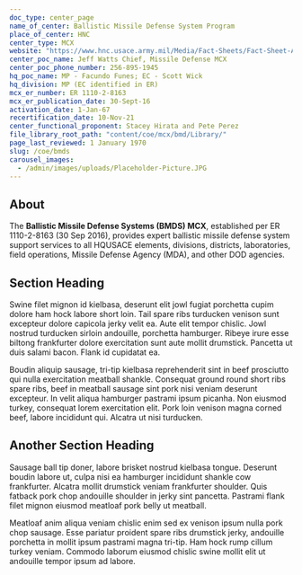 ```yaml
---
doc_type: center_page
name_of_center: Ballistic Missile Defense System Program
place_of_center: HNC
center_type: MCX
website: "https://www.hnc.usace.army.mil/Media/Fact-Sheets/Fact-Sheet-Article-View/Article/622664/ballistic-missile-defense/"
center_poc_name: Jeff Watts Chief, Missile Defense MCX
center_poc_phone_number: 256-895-1945
hq_poc_name: MP - Facundo Funes; EC - Scott Wick
hq_division: MP (EC identified in ER)
mcx_er_number: ER 1110-2-8163
mcx_er_publication_date: 30-Sept-16
activation_date: 1-Jan-67
recertification_date: 10-Nov-21
center_functional_proponent: Stacey Hirata and Pete Perez
file_library_root_path: "content/coe/mcx/bmd/Library/"
page_last_reviewed: 1 January 1970
slug: /coe/bmds
carousel_images:
  - /admin/images/uploads/Placeholder-Picture.JPG
---
```


## About

The **Ballistic Missile Defense Systems (BMDS) MCX**, established per ER 1110-2-8163 (30 Sep 2016), provides expert ballistic missile defense system support services to all HQUSACE elements, divisions, districts, laboratories, field operations, Missile Defense Agency (MDA), and other DOD agencies. 

## Section Heading

Swine filet mignon id kielbasa, deserunt elit jowl fugiat porchetta cupim dolore ham hock labore short loin. Tail spare ribs turducken venison sunt excepteur dolore capicola jerky velit ea. Aute elit tempor chislic. Jowl nostrud turducken sirloin andouille, porchetta hamburger. Ribeye irure esse biltong frankfurter dolore exercitation sunt aute mollit drumstick. Pancetta ut duis salami bacon. Flank id cupidatat ea.

Boudin aliquip sausage, tri-tip kielbasa reprehenderit sint in beef prosciutto qui nulla exercitation meatball shankle. Consequat ground round short ribs spare ribs, beef in meatball sausage sint pork nisi veniam deserunt excepteur. In velit aliqua hamburger pastrami ipsum picanha. Non eiusmod turkey, consequat lorem exercitation elit. Pork loin venison magna corned beef, labore incididunt qui. Alcatra ut nisi turducken.

## Another Section Heading

Sausage ball tip doner, labore brisket nostrud kielbasa tongue. Deserunt boudin labore ut, culpa nisi ea hamburger incididunt shankle cow frankfurter. Alcatra mollit drumstick veniam frankfurter shoulder. Quis fatback pork chop andouille shoulder in jerky sint pancetta. Pastrami flank filet mignon eiusmod meatloaf pork belly ut meatball.

Meatloaf anim aliqua veniam chislic enim sed ex venison ipsum nulla pork chop sausage. Esse pariatur proident spare ribs drumstick jerky, andouille porchetta in mollit ipsum pastrami magna tri-tip. Ham hock rump cillum turkey veniam. Commodo laborum eiusmod chislic swine mollit elit ut andouille tempor ipsum ad labore.
